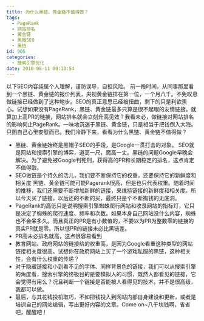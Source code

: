 ```yaml
---
title: 为什么黑链、黄金链不值得做？
tags:
  - PageRank
  - 网站排名
  - 黄金链
  - 黑帽SEO
  - 黑链
id: 905
categories:
  - 搜索引擎优化
date: 2010-08-11 00:13:54
---
```


以下SEO内容纯属个人理解，谨防误导，自担风险。
前一段时间，从同事那里看到一个黑链、黄金链的报价列表，央视黄金链排在第一位，一个月八千。不免叹息做链接已经做到了这种地步。SEO的真正意思已经被扭曲，剩下的只是利欲熏心。试想如果没有PageRank，黑链、黄金链最多只算是很不起眼的友情链接。就算加上高PR的链接，网站排名就会立刻升高见效？我看未必，做链接对网站排名的影响何止PageRank。一味地沉迷于黑链、黄金链，只是相当于把钱倒入大海。只图自己心里安慰而已。我们冷静下来，看看为什么黑链、黄金链不值得做？

*   黑链、黄金链始终是黑帽子SEO的手段，是Google一贯打击的对象。
SEO就是网站和搜索引擎的博弈，道高一尺，魔高一丈。黑链的问题Google早晚会解决。为了避免被Google判死刑，获得高的PR和长期稳定的排名，这点肯定不值得取。
*   SEO做链是个持久的活儿，我们要不断保持它的权重，还要保持它的新鲜度和相关度
黑链、黄金链可能可能Pagerank很高，但是也只代表权重。随着时间的推移，我们还需要不断增加新鲜的链接，来维持链接的新鲜度和相关度。所以今天买了链接，以后还的不断的买，最终只是个不断掏钱的无底洞。
*   PageRank的高低只是说明搜索引擎蜘蛛爬行网站和收录网站的指标灯，它只是决定了蜘蛛的爬行速度、频率和次数。如果本身自己网站没什么内容，蜘蛛也不会呆多久。而且真正的PR是有小数值的，不要以为PR为整数零的链接的真实PR就是零。所以低PR的链接未必比黑链差。
*   PR高未必排名就高，这点很容易看到
*   教育网站、政府网站的链接给的权重高，是因为Google看重这种类型的网站链接相关度很高。试想你在政府网站上买了一个游戏私服的黑链，这种相关性，会有什么权重的传递？
*   对于隐藏链接和小到看不见的字体、同样背景色的链接，我们可以从搜索引擎的角度看，搜索引擎的终极目的是要模拟人的习惯，既然人都看见的链接，它会觉得有用么？况且判断一个链接是否能被人看得见的技术，并不是很高级，我都可以做。
*   最后，与其花钱投机取巧，不如把钱投入到网站内部自身建设和更新，或者是培训自己的网站编辑，写出更好内容的文章。Come on~八千块钱啊，省省吧，醒醒吧！
